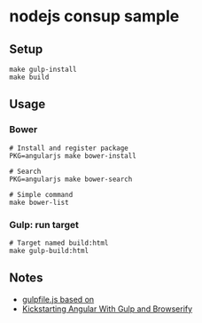 # nodejs consup sample

## Setup

```
make gulp-install
make build
```

## Usage

### Bower

```
# Install and register package
PKG=angularjs make bower-install

# Search
PKG=angularjs make bower-search

# Simple command
make bower-list
```

### Gulp: run target

```
# Target named build:html
make gulp-build:html
```

## Notes

* [gulpfile.js based on](http://habrahabr.ru/post/250569/)
* [Kickstarting Angular With Gulp and Browserify](http://mherman.org/blog/2014/08/14/kickstarting-angular-with-gul)


